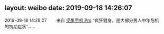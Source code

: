 layout: weibo
date: 2019-09-18 14:26:07
---
2019-09-18 14:26:07  &nbsp;&nbsp;&nbsp;&nbsp;&nbsp;&nbsp; 来自 <a href="http://app.weibo.com/t/feed/Z4AgP" rel="nofollow">坚果手机 Pro</a>
“疯狂健身，是大部分男人中年危机的初期症状”…… ​​​
